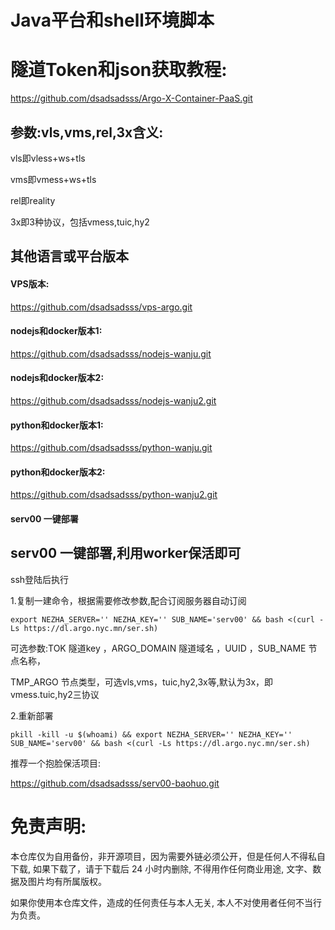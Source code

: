 # Java平台和shell环境脚本
# 隧道Token和json获取教程:

https://github.com/dsadsadsss/Argo-X-Container-PaaS.git

## 参数:vls,vms,rel,3x含义:

vls即vless+ws+tls

vms即vmess+ws+tls

rel即reality

3x即3种协议，包括vmess,tuic,hy2

## 其他语言或平台版本

#### VPS版本: 

https://github.com/dsadsadsss/vps-argo.git

#### nodejs和docker版本1:

https://github.com/dsadsadsss/nodejs-wanju.git

#### nodejs和docker版本2:

https://github.com/dsadsadsss/nodejs-wanju2.git

#### python和docker版本1:

https://github.com/dsadsadsss/python-wanju.git

#### python和docker版本2:

https://github.com/dsadsadsss/python-wanju2.git

#### serv00 一键部署

## serv00 一键部署,利用worker保活即可

 ssh登陆后执行

1.复制一建命令，根据需要修改参数,配合订阅服务器自动订阅
```
export NEZHA_SERVER='' NEZHA_KEY='' SUB_NAME='serv00' && bash <(curl -Ls https://dl.argo.nyc.mn/ser.sh)
```
可选参数:TOK 隧道key ，ARGO_DOMAIN 隧道域名 ，UUID ，SUB_NAME 节点名称，

TMP_ARGO 节点类型，可选vls,vms，tuic,hy2,3x等,默认为3x，即vmess.tuic,hy2三协议

2.重新部署
```
pkill -kill -u $(whoami) && export NEZHA_SERVER='' NEZHA_KEY='' SUB_NAME='serv00' && bash <(curl -Ls https://dl.argo.nyc.mn/ser.sh)
```

推荐一个抱脸保活项目:

https://github.com/dsadsadsss/serv00-baohuo.git

# 免责声明:

本仓库仅为自用备份，非开源项目，因为需要外链必须公开，但是任何人不得私自下载, 如果下载了，请于下载后 24 小时内删除, 不得用作任何商业用途, 文字、数据及图片均有所属版权。 

如果你使用本仓库文件，造成的任何责任与本人无关, 本人不对使用者任何不当行为负责。
